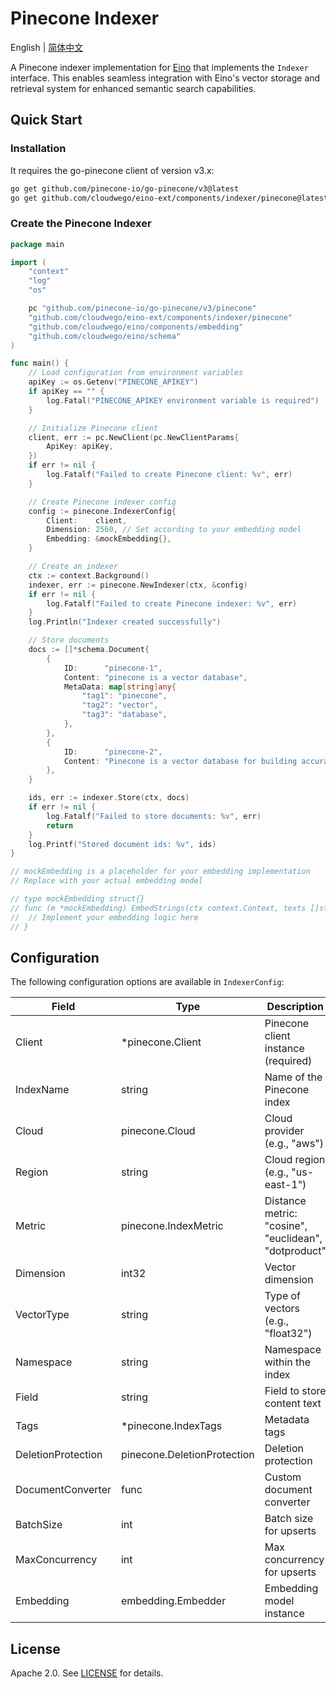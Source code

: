 # Pinecone Indexer

English | [简体中文](README_zh.md)

A Pinecone indexer implementation for [Eino](https://github.com/cloudwego/eino) that implements the `Indexer` interface. This enables seamless integration with Eino's vector storage and retrieval system for enhanced semantic search capabilities.

## Quick Start

### Installation

It requires the go-pinecone client of version v3.x:

```bash
go get github.com/pinecone-io/go-pinecone/v3@latest
go get github.com/cloudwego/eino-ext/components/indexer/pinecone@latest
```

### Create the Pinecone Indexer

```go
package main

import (
	"context"
	"log"
	"os"

	pc "github.com/pinecone-io/go-pinecone/v3/pinecone"
	"github.com/cloudwego/eino-ext/components/indexer/pinecone"
	"github.com/cloudwego/eino/components/embedding"
	"github.com/cloudwego/eino/schema"
)

func main() {
	// Load configuration from environment variables
	apiKey := os.Getenv("PINECONE_APIKEY")
	if apiKey == "" {
		log.Fatal("PINECONE_APIKEY environment variable is required")
	}

	// Initialize Pinecone client
	client, err := pc.NewClient(pc.NewClientParams{
		ApiKey: apiKey,
	})
	if err != nil {
		log.Fatalf("Failed to create Pinecone client: %v", err)
	}

	// Create Pinecone indexer config
	config := pinecone.IndexerConfig{
		Client:    client,
		Dimension: 2560, // Set according to your embedding model
		Embedding: &mockEmbedding{},
	}

	// Create an indexer
	ctx := context.Background()
	indexer, err := pinecone.NewIndexer(ctx, &config)
	if err != nil {
		log.Fatalf("Failed to create Pinecone indexer: %v", err)
	}
	log.Println("Indexer created successfully")

	// Store documents
	docs := []*schema.Document{
		{
			ID:      "pinecone-1",
			Content: "pinecone is a vector database",
			MetaData: map[string]any{
				"tag1": "pinecone",
				"tag2": "vector",
				"tag3": "database",
			},
		},
		{
			ID:      "pinecone-2",
			Content: "Pinecone is a vector database for building accurate and performant AI applications.",
		},
	}

	ids, err := indexer.Store(ctx, docs)
	if err != nil {
		log.Fatalf("Failed to store documents: %v", err)
		return
	}
	log.Printf("Stored document ids: %v", ids)
}

// mockEmbedding is a placeholder for your embedding implementation
// Replace with your actual embedding model

// type mockEmbedding struct{}
// func (m *mockEmbedding) EmbedStrings(ctx context.Context, texts []string, opts ...embedding.Option) ([][]float64, error) {
// 	// Implement your embedding logic here
// }
```

## Configuration

The following configuration options are available in `IndexerConfig`:

| Field               | Type                    | Description                                                      | Default         |
|---------------------|-------------------------|------------------------------------------------------------------|-----------------|
| Client              | *pinecone.Client        | Pinecone client instance (required)                              | -               |
| IndexName           | string                  | Name of the Pinecone index                                       | "eino-index"    |
| Cloud               | pinecone.Cloud          | Cloud provider (e.g., "aws")                                     | "aws"           |
| Region              | string                  | Cloud region (e.g., "us-east-1")                                 | "us-east-1"     |
| Metric              | pinecone.IndexMetric    | Distance metric: "cosine", "euclidean", "dotproduct"            | "cosine"        |
| Dimension           | int32                   | Vector dimension                                                 | 2560            |
| VectorType          | string                  | Type of vectors (e.g., "float32")                                | "float32"       |
| Namespace           | string                  | Namespace within the index                                       | (default)       |
| Field               | string                  | Field to store content text                                      | (default)       |
| Tags                | *pinecone.IndexTags     | Metadata tags                                                    | (optional)      |
| DeletionProtection  | pinecone.DeletionProtection | Deletion protection                                        | (optional)      |
| DocumentConverter   | func                    | Custom document converter                                        | (optional)      |
| BatchSize           | int                     | Batch size for upserts                                           | 100             |
| MaxConcurrency      | int                     | Max concurrency for upserts                                      | 10              |
| Embedding           | embedding.Embedder      | Embedding model instance                                         | (required)      |

## License

Apache 2.0. See [LICENSE](../../LICENSE) for details.
